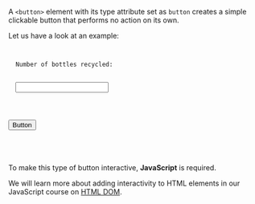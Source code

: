 A `<button>` element with
its type attribute set as
`button` creates a simple
clickable button that performs
no action on its own.

Let us have a look at an example:
<codeblock language="html" type="lesson">
<code>
<form>
  <label>Number of bottles recycled:</label>
  <br>
  <input type="number" min="0" />
  <br>

  <button type="button">Button</button>
</form>
</code>
</codeblock>

To make this type of button
interactive,
**JavaScript** is required.

We will learn more about adding
interactivity to HTML elements
in our JavaScript course on
[HTML DOM](https://courses.bigbinaryacademy.com/learn-htmldom/).
